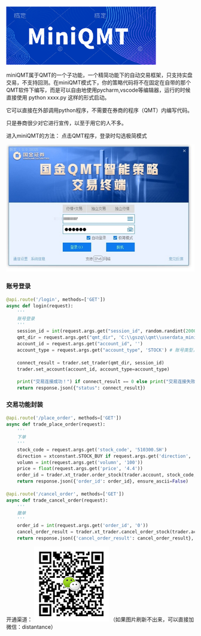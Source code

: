 ![](./src/icon.png)

miniQMT属于QMT的一个子功能，一个精简功能下的自动交易框架，只支持实盘交易，不支持回测。在miniQMT模式下，你的策略代码将不在固定在自带的那个QMT软件下编写，而是可以自由地使用pycharm,vscode等编辑器，运行的时候直接使用 python xxxx.py 这样的形式启动。

它可以直接在外部调用python程序，不需要在券商的程序（QMT）内编写代码。

只是券商很少对它进行宣传，以至于用它的人不多。

进入miniQMT的方法： 点击QMT程序，登录时勾选极简模式

![](./src/login.jpg)


### 账号登录
```python
@api.route('/login', methods=['GET'])
async def login(request):
    '''
    账号登录
    '''
    session_id = int(request.args.get("session_id", random.randint(20000, 60000)))
    qmt_dir = request.args.get("qmt_dir", 'C:\\gszq\\qmt\\userdata_mini')
    account_id = request.args.get("account_id", '')
    account_type = request.args.get("account_type", 'STOCK') # 账号类型，可选STOCK、CREDIT
 
    connect_result = trader.set_trader(qmt_dir, session_id)
    trader.set_account(account_id, account_type=account_type)
 
    print("交易连接成功！") if connect_result == 0 else print("交易连接失败！")
    return response.json({"status": connect_result})
```

### 交易功能封装
```python
@api.route('/place_order', methods=['GET'])
async def trade_place_order(request):
    '''
    下单
    '''
    stock_code = request.args.get('stock_code', '510300.SH')
    direction = xtconstant.STOCK_BUY if request.args.get('direction', 'buy') == 'buy' else xtconstant.STOCK_SELL
    volumn = int(request.args.get('volumn', '100'))
    price = float(request.args.get('price', '4.4'))
    order_id = trader.xt_trader.order_stock(trader.account, stock_code, direction, volumn, xtconstant.FIX_PRICE, price, 'strategy_name', 'remark')
    return response.json({'order_id': order_id}, ensure_ascii=False)
 
@api.route('/cancel_order', methods=['GET'])
async def trade_cancel_order(request):
    '''
    撤单
    '''
    order_id = int(request.args.get('order_id', '0'))
    cancel_order_result = trader.xt_trader.cancel_order_stock(trader.account, order_id)
    return response.json({'cancel_order_result': cancel_order_result}, ensure_ascii=False)
```


开通渠道：
![](./src/ufc200.png)
（如果图片刷新不出来，可以直接加微信：distantance）
